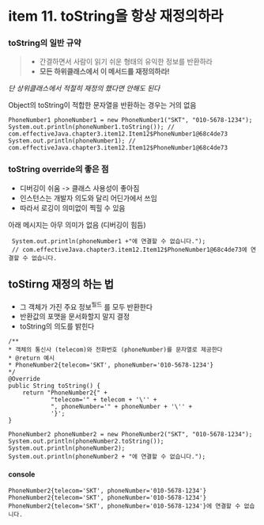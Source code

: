 <h1>item 11. toString을 항상 재정의하라</h1>

<h3>toString의 일반 규약</h3>

> - 간결하면서 사람이 읽기 쉬운 형태의 유익한 정보를 반환하라
>- **모든 하위클래스에서 이 메서드를 재정의하라!**

_단 상위클래스에서 적절히 재정의 했다면 안해도 된다_

Object의 toString이 적합한 문자열을 반환하는 경우는 거의 없음

~~~~
PhoneNumber1 phoneNumber1 = new PhoneNumber1("SKT", "010-5678-1234");
System.out.println(phoneNumber1.toString()); // com.effectiveJava.chapter3.item12.Item12$PhoneNumber1@68c4de73
System.out.println(phoneNumber1); // com.effectiveJava.chapter3.item12.Item12$PhoneNumber1@68c4de73
~~~~

<h3>toString override의 좋은 점</h3>

- 디버깅이 쉬움 -> 클래스 사용성이 좋아짐
- 인스턴스는 개발자 의도와 달리 어딘가에서 쓰임
- 따라서 로깅이 의미없이 찍힐 수 있음

아래 메시지는 아무 의미가 없음 (디버깅이 힘듬)

~~~~
 System.out.println(phoneNumber1 +"에 연결할 수 없습니다.");
 // com.effectiveJava.chapter3.item12.Item12$PhoneNumber1@68c4de73에 연결할 수 없습니다.
~~~~

<h2>toStirng 재정의 하는 법</h2>

- 그 객체가 가진 주요 정보<sup>필드</sup> 를 모두 반환한다
- 반환값의 포맷을 문서화할지 말지 결정
- toString의 의도를 밝힌다

~~~~
/**
* 객체의 통신사 (telecom)와 전화번호 (phoneNumber)를 문자열로 제공한다
* @return 예시
* PhoneNumber2{telecom='SKT', phoneNumber='010-5678-1234'}
*/
@Override
public String toString() {
    return "PhoneNumber2{" +
            "telecom='" + telecom + '\'' +
            ", phoneNumber='" + phoneNumber + '\'' +
            '}';
}

~~~~

~~~~
PhoneNumber2 phoneNumber2 = new PhoneNumber2("SKT", "010-5678-1234");
System.out.println(phoneNumber2.toString()); 
System.out.println(phoneNumber2);
System.out.println(phoneNumber2 + "에 연결할 수 없습니다.");
~~~~

<h4>console</h4>

~~~~
PhoneNumber2{telecom='SKT', phoneNumber='010-5678-1234'}
PhoneNumber2{telecom='SKT', phoneNumber='010-5678-1234'}
PhoneNumber2{telecom='SKT', phoneNumber='010-5678-1234'}에 연결할 수 없습니다.
~~~~
